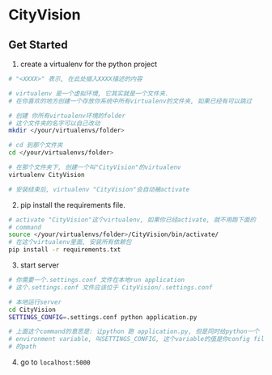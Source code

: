 # CityVision

## Get Started

1. create a virtualenv for the python project
```bash
# "<XXXX>" 表示, 在此处插入XXXX描述的内容

# virtualenv 是一个虚拟环境, 它其实就是一个文件夹.
# 在你喜欢的地方创建一个存放你系统中所有virtualenv的文件夹, 如果已经有可以跳过

# 创建 你所有virtualenv环境的folder
# 这个文件夹的名字可以自己改动
mkdir </your/virtualenvs/folder>

# cd 到那个文件夹
cd </your/virtualenvs/folder>

# 在那个文件夹下, 创建一个叫"CityVision"的virtualenv
virtualenv CityVision

# 安装结束后, virtualenv "CityVision"会自动被activate
```

2. pip install the requirements file. 
```bash
# activate "CityVision"这个virtualenv, 如果你已经activate, 就不用跑下面的
# command
source </your/virtualenvs/folder>/CityVision/bin/activate/
# 在这个virtualenv里面, 安装所有依赖包
pip install -r requirements.txt
```
3. start server
```bash
# 你需要一个.settings.conf 文件在本地run application
# 这个.settings.conf 文件应该位于 CityVision/.settings.conf

# 本地运行server
cd CityVision
SETTINGS_CONFIG=.settings.conf python application.py 

# 上面这个command的意思是: 让python 跑 application.py, 但是同时给python一个
# environment variable, 叫SETTINGS_CONFIG, 这个variable的值是你config file
# 的path
```
4. go to `localhost:5000`

